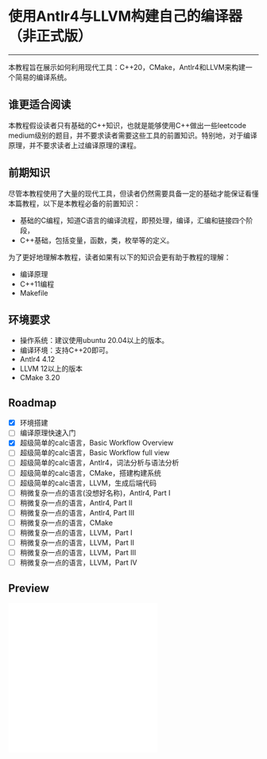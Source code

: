 # 使用Antlr4与LLVM构建自己的编译器（非正式版）

----------------------------------

本教程旨在展示如何利用现代工具：C++20，CMake，Antlr4和LLVM来构建一个简易的编译系统。

## 谁更适合阅读

本教程假设读者只有基础的C++知识，也就是能够使用C++做出一些leetcode medium级别的题目，并不要求读者需要这些工具的前置知识。特别地，对于编译原理，并不要求读者上过编译原理的课程。

## 前期知识

尽管本教程使用了大量的现代工具，但读者仍然需要具备一定的基础才能保证看懂本篇教程，以下是本教程必备的前置知识：

- 基础的C编程，知道C语言的编译流程，即预处理，编译，汇编和链接四个阶段，
- C++基础，包括变量，函数，类，枚举等的定义。

为了更好地理解本教程，读者如果有以下的知识会更有助于教程的理解：

- 编译原理
- C++11编程
- Makefile

## 环境要求

- 操作系统：建议使用ubuntu 20.04以上的版本。
- 编译环境：支持C++20即可。
- Antlr4 4.12
- LLVM 12以上的版本
- CMake 3.20

## Roadmap

- [x] 环境搭建
- [ ] 编译原理快速入门
- [x] 超级简单的calc语言，Basic Workflow Overview
- [ ] 超级简单的calc语言，Basic Workflow full view
- [ ] 超级简单的calc语言，Antlr4，词法分析与语法分析
- [ ] 超级简单的calc语言，CMake，搭建构建系统
- [ ] 超级简单的calc语言，LLVM，生成后端代码
- [ ] 稍微复杂一点的语言(没想好名称)，Antlr4, Part I
- [ ] 稍微复杂一点的语言，Antlr4, Part II
- [ ] 稍微复杂一点的语言，Antlr4, Part III
- [ ] 稍微复杂一点的语言，CMake
- [ ] 稍微复杂一点的语言，LLVM，Part I
- [ ] 稍微复杂一点的语言，LLVM，Part II
- [ ] 稍微复杂一点的语言，LLVM，Part III
- [ ] 稍微复杂一点的语言，LLVM，Part IV

## Preview

![](./simple-calculator/Chapters/Chapter-1-Installation.md)
![](./simple-calculator/Chapters/Chapter-2-Basic-Workflow-Part-I.md)
